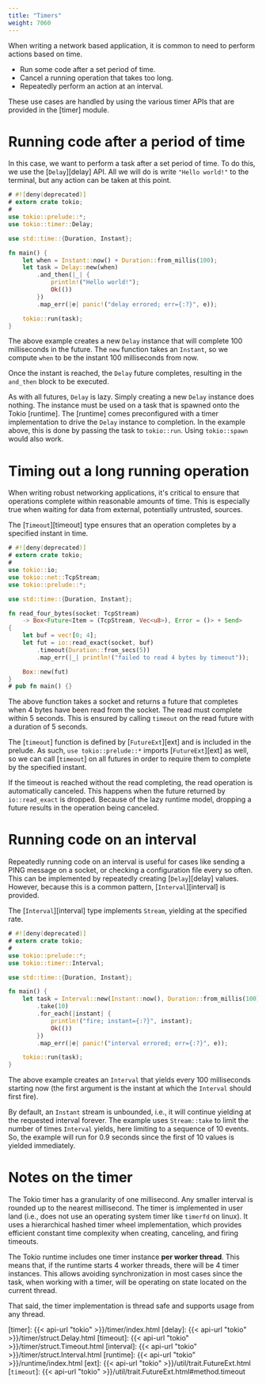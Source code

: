 ```yaml
---
title: "Timers"
weight: 7060
---
```


When writing a network based application, it is common to need to perform
actions based on time.

* Run some code after a set period of time.
* Cancel a running operation that takes too long.
* Repeatedly perform an action at an interval.

These use cases are handled by using the various timer APIs that are provided in
the [timer] module.

# Running code after a period of time

In this case, we want to perform a task after a set period of time. To do this,
we use the [`Delay`][delay] API. All we will do is write `"Hello world!"` to the
terminal, but any action can be taken at this point.

```rust
# #![deny(deprecated)]
# extern crate tokio;
#
use tokio::prelude::*;
use tokio::timer::Delay;

use std::time::{Duration, Instant};

fn main() {
    let when = Instant::now() + Duration::from_millis(100);
    let task = Delay::new(when)
        .and_then(|_| {
            println!("Hello world!");
            Ok(())
        })
        .map_err(|e| panic!("delay errored; err={:?}", e));

    tokio::run(task);
}
```

The above example creates a new `Delay` instance that will complete 100
milliseconds in the future. The `new` function takes an `Instant`, so we compute
`when` to be the instant 100 milliseconds from now.

Once the instant is reached, the `Delay` future completes, resulting in the
`and_then` block to be executed.

As with all futures, `Delay` is lazy. Simply creating a new `Delay` instance
does nothing. The instance must be used on a task that is spawned onto the Tokio
[runtime]. The [runtime] comes preconfigured with a timer implementation to
drive the `Delay` instance to completion. In the example above, this is done by
passing the task to `tokio::run`. Using `tokio::spawn` would also work.

# Timing out a long running operation

When writing robust networking applications, it's critical to ensure that
operations complete within reasonable amounts of time. This is especially true
when waiting for data from external, potentially untrusted, sources.

The [`Timeout`][timeout] type ensures that an operation completes by a specified
instant in time.

```rust
# #![deny(deprecated)]
# extern crate tokio;
#
use tokio::io;
use tokio::net::TcpStream;
use tokio::prelude::*;

use std::time::{Duration, Instant};

fn read_four_bytes(socket: TcpStream)
    -> Box<Future<Item = (TcpStream, Vec<u8>), Error = ()> + Send>
{
    let buf = vec![0; 4];
    let fut = io::read_exact(socket, buf)
        .timeout(Duration::from_secs(5))
        .map_err(|_| println!("failed to read 4 bytes by timeout"));

    Box::new(fut)
}
# pub fn main() {}
```

The above function takes a socket and returns a future that completes when 4
bytes have been read from the socket. The read must complete within 5 seconds.
This is ensured by calling `timeout` on the read future with a duration of 5
seconds.

The [`timeout`] function is defined by [`FutureExt`][ext] and is included in the
prelude. As such, `use tokio::prelude::*` imports [`FutureExt`][ext] as well, so
we can call [`timeout`] on all futures in order to require them to complete by
the specified instant.

If the timeout is reached without the read completing, the read operation is
automatically canceled. This happens when the future returned by
`io::read_exact` is dropped. Because of the lazy runtime model, dropping a
future results in the operation being canceled.

# Running code on an interval

Repeatedly running code on an interval is useful for cases like sending a PING
message on a socket, or checking a configuration file every so often. This can
be implemented by repeatedly creating [`Delay`][delay] values. However, because
this is a common pattern, [`Interval`][interval] is provided.

The [`Interval`][interval] type implements `Stream`, yielding at the specified rate.

```rust
# #![deny(deprecated)]
# extern crate tokio;
#
use tokio::prelude::*;
use tokio::timer::Interval;

use std::time::{Duration, Instant};

fn main() {
    let task = Interval::new(Instant::now(), Duration::from_millis(100))
        .take(10)
        .for_each(|instant| {
            println!("fire; instant={:?}", instant);
            Ok(())
        })
        .map_err(|e| panic!("interval errored; err={:?}", e));

    tokio::run(task);
}
```

The above example creates an `Interval` that yields every 100 milliseconds
starting now (the first argument is the instant at which the `Interval` should
first fire).

By default, an `Instant` stream is unbounded, i.e., it will continue yielding at
the requested interval forever. The example uses `Stream::take` to limit the
number of times `Interval` yields, here limiting to a sequence of 10 events.
So, the example will run for 0.9 seconds since the first of 10 values is yielded
immediately.

# Notes on the timer

The Tokio timer has a granularity of one millisecond. Any smaller interval is
rounded up to the nearest millisecond. The timer is implemented in user land
(i.e., does not use an operating system timer like `timerfd` on linux). It uses
a hierarchical hashed timer wheel implementation, which provides efficient
constant time complexity when creating, canceling, and firing timeouts.

The Tokio runtime includes one timer instance **per worker thread**. This means
that, if the runtime starts 4 worker threads, there will be 4 timer
instances. This allows avoiding synchronization in most cases since the task,
when working with a timer, will be operating on state located on the current
thread.

That said, the timer implementation is thread safe and supports usage from
any thread.

[timer]: {{< api-url "tokio" >}}/timer/index.html
[delay]: {{< api-url "tokio" >}}/timer/struct.Delay.html
[timeout]: {{< api-url "tokio" >}}/timer/struct.Timeout.html
[interval]: {{< api-url "tokio" >}}/timer/struct.Interval.html
[runtime]: {{< api-url "tokio" >}}/runtime/index.html
[ext]: {{< api-url "tokio" >}}/util/trait.FutureExt.html
[`timeout`]: {{< api-url "tokio" >}}/util/trait.FutureExt.html#method.timeout
